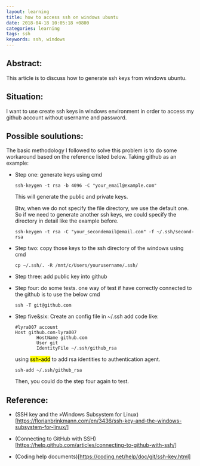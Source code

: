 ```yaml
---
layout: learning
title: how to access ssh on windows ubuntu
date: 2018-04-18 10:05:18 +0800
categories: learning
tags: ssh
keywords: ssh, windows
---
```


## Abstract:
This article is to discuss how to generate ssh keys from windows ubuntu.

## Situation:
I want to use create ssh keys in windows environment in order to access my github account without username and password.

## Possible soulutions:
The basic methodology I followed to solve this problem is to do some workaround based on the reference listed below. 
Taking github as an example:
* Step one: generate keys using cmd
    ```
    ssh-keygen -t rsa -b 4096 -C "your_email@example.com"
    ```
    This will generate the public and private keys.

    Btw, when we do not specify the file directory, we use the default one. So if we need to generate another ssh keys, we could specify the directory in detail like the example before.

    ```
    ssh-keygen -t rsa -C "your_secondemail@email.com" -f ~/.ssh/second-rsa
    ```

* Step two: copy those keys to the ssh directory of the windows using cmd
    ```
    cp ~/.ssh/. -R /mnt/c/Users/yourusername/.ssh/
    ```
* Step three: add public key into github
* Step four: do some tests.
    one way of test if have correctly connected to the github is to use the below cmd
    ```
    ssh -T git@github.com
    ```
* Step five&six:
    Create an config file in ~/.ssh
    add code like:
    ```
    #lyra007 account
    Host github.com-lyra007
            HostName github.com
            User git
            IdentityFile ~/.ssh/github_rsa
    ``` 

    using <mark>ssh-add</mark> to add rsa identities to authentication agent.
    ```
    ssh-add ~/.ssh/github_rsa
    ```
    Then, you could do the step four again to test.

## Reference:
* (SSH key and the »Windows Subsystem for Linux)[https://florianbrinkmann.com/en/3436/ssh-key-and-the-windows-subsystem-for-linux/]

* (Connecting to GitHub with SSH)[https://help.github.com/articles/connecting-to-github-with-ssh/]

* (Coding help documents)[https://coding.net/help/doc/git/ssh-key.html]